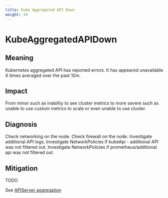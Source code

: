```yaml
---
title: Kube Aggregated API Down
weight: 20
---
```


# KubeAggregatedAPIDown

## Meaning

Kubernetes aggregated API has reported errors.
It has appeared unavailable X times averaged over the past 10m.

## Impact

From minor such as inability to see cluster metrics to more severe such as
unable to use custom metrics to scale or even unable to use cluster.

## Diagnosis

Check networking on the node.
Check firewall on the node.
Investigate additional API logs.
Investigate NetworkPolicies if kubeApi - additional API was not filtered out.
Investigate NetworkPolicies if prometheus/additional api was not filtered out.

## Mitigation

TODO

See [APIServer aggregation](https://kubernetes.io/docs/concepts/extend-kubernetes/api-extension/apiserver-aggregation/)
